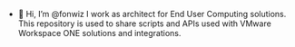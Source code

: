 - 👋 Hi, I’m @fonwiz
I work as architect for End User Computing solutions.
This repository is used to share scripts and APIs used with VMware Workspace ONE solutions and integrations.
